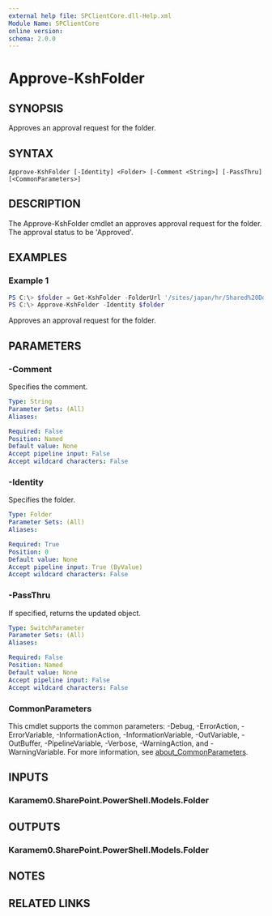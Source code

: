 ```yaml
---
external help file: SPClientCore.dll-Help.xml
Module Name: SPClientCore
online version:
schema: 2.0.0
---
```


# Approve-KshFolder

## SYNOPSIS
Approves an approval request for the folder.

## SYNTAX

```
Approve-KshFolder [-Identity] <Folder> [-Comment <String>] [-PassThru] [<CommonParameters>]
```

## DESCRIPTION
The Approve-KshFolder cmdlet an approves approval request for the folder. The approval status to be 'Approved'.

## EXAMPLES

### Example 1
```powershell
PS C:\> $folder = Get-KshFolder -FolderUrl '/sites/japan/hr/Shared%20Documents/Templates'
PS C:\> Approve-KshFolder -Identity $folder
```

Approves an approval request for the folder.

## PARAMETERS

### -Comment
Specifies the comment.

```yaml
Type: String
Parameter Sets: (All)
Aliases:

Required: False
Position: Named
Default value: None
Accept pipeline input: False
Accept wildcard characters: False
```

### -Identity
Specifies the folder.

```yaml
Type: Folder
Parameter Sets: (All)
Aliases:

Required: True
Position: 0
Default value: None
Accept pipeline input: True (ByValue)
Accept wildcard characters: False
```

### -PassThru
If specified, returns the updated object.

```yaml
Type: SwitchParameter
Parameter Sets: (All)
Aliases:

Required: False
Position: Named
Default value: None
Accept pipeline input: False
Accept wildcard characters: False
```

### CommonParameters
This cmdlet supports the common parameters: -Debug, -ErrorAction, -ErrorVariable, -InformationAction, -InformationVariable, -OutVariable, -OutBuffer, -PipelineVariable, -Verbose, -WarningAction, and -WarningVariable. For more information, see [about_CommonParameters](http://go.microsoft.com/fwlink/?LinkID=113216).

## INPUTS

### Karamem0.SharePoint.PowerShell.Models.Folder

## OUTPUTS

### Karamem0.SharePoint.PowerShell.Models.Folder

## NOTES

## RELATED LINKS
